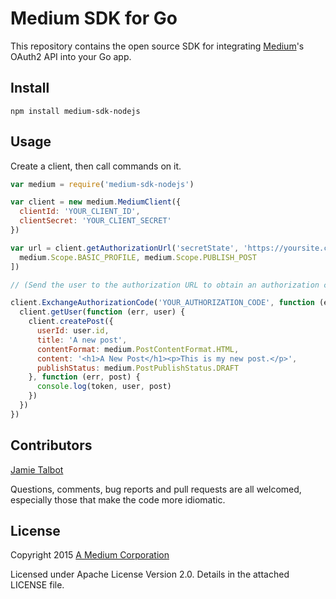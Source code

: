 # Medium SDK for Go

This repository contains the open source SDK for integrating [Medium](https://medium.com)'s OAuth2 API into your Go app.

Install
-------

    npm install medium-sdk-nodejs

Usage
-----

Create a client, then call commands on it.

```javascript
var medium = require('medium-sdk-nodejs')

var client = new medium.MediumClient({
  clientId: 'YOUR_CLIENT_ID',
  clientSecret: 'YOUR_CLIENT_SECRET'
})

var url = client.getAuthorizationUrl('secretState', 'https://yoursite.com/callback/medium', [
  medium.Scope.BASIC_PROFILE, medium.Scope.PUBLISH_POST
])

// (Send the user to the authorization URL to obtain an authorization code.)

client.ExchangeAuthorizationCode('YOUR_AUTHORIZATION_CODE', function (err, token) {
  client.getUser(function (err, user) {
    client.createPost({
      userId: user.id,
      title: 'A new post',
      contentFormat: medium.PostContentFormat.HTML,
      content: '<h1>A New Post</h1><p>This is my new post.</p>',
      publishStatus: medium.PostPublishStatus.DRAFT 
    }, function (err, post) {
      console.log(token, user, post)
    })
  })
})
```

Contributors
------------

[Jamie Talbot](https://github.com/majelbstoat)

Questions, comments, bug reports and pull requests are all welcomed, especially those that make the code more idiomatic.

License
-------

Copyright 2015 [A Medium Corporation](https://medium.com)

Licensed under Apache License Version 2.0.  Details in the attached LICENSE
file.
